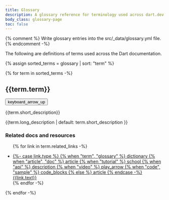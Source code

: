 ```yaml
---
title: Glossary
description: A glossary reference for terminology used across dart.dev.
body_class: glossary-page
toc: false
---
```


{% comment %}
  Write glossary entries into the src/_data/glossary.yml file.
{% endcomment -%}

The following are definitions of terms used across the Dart documentation.

{% assign sorted_terms = glossary | sort: "term" %}

<section id="filter-and-search"></section>

<section class="content-search-results">
<div class="card-grid">

{% for term in sorted_terms -%}

<div class="glossary-card expandable-card">
<div class="card-header">
<h2 class="card-title" id="{{term.id | default: term.term | slugify}}">{{term.term}}</h2>

<button class="expand-button icon-button">
<span class="material-symbols">keyboard_arrow_up</span>
</button>
</div>
<div class="initial-content">

{{term.short_description}}

</div>
<div class="expandable-content">

{{term.long_description | default: term.short_description }}

<div>
<h3 class="no_toc details-header">Related docs and resources</h3>


<ul class="resources-list">

{% for link in term.related_links -%}
<li>
<a href="{{link.link}}" class="filled-button">
<span class="material-symbols" aria-hidden="true">
{%- case link.type %}
  {% when "term", "glossary" %}
    dictionary
  {% when "article", "doc" %}
    article
  {% when "tutorial" %}
    school
  {% when "api" %}
    description
  {% when "video" %}
    play_arrow
  {% when "code", "sample" %}
    code_blocks
  {% else %}
    article
{% endcase -%}
</span>
<span>{{link.text}}</span>
</a>
</li>
{% endfor -%}

</ul>

</div>
</div>
</div>

{% endfor -%}
</div>
</section>
